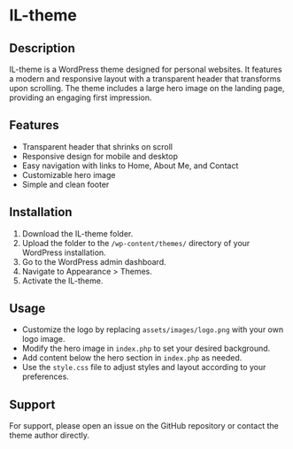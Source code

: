 # IL-theme

## Description
IL-theme is a WordPress theme designed for personal websites. It features a modern and responsive layout with a transparent header that transforms upon scrolling. The theme includes a large hero image on the landing page, providing an engaging first impression.

## Features
- Transparent header that shrinks on scroll
- Responsive design for mobile and desktop
- Easy navigation with links to Home, About Me, and Contact
- Customizable hero image
- Simple and clean footer

## Installation
1. Download the IL-theme folder.
2. Upload the folder to the `/wp-content/themes/` directory of your WordPress installation.
3. Go to the WordPress admin dashboard.
4. Navigate to Appearance > Themes.
5. Activate the IL-theme.

## Usage
- Customize the logo by replacing `assets/images/logo.png` with your own logo image.
- Modify the hero image in `index.php` to set your desired background.
- Add content below the hero section in `index.php` as needed.
- Use the `style.css` file to adjust styles and layout according to your preferences.

## Support
For support, please open an issue on the GitHub repository or contact the theme author directly.